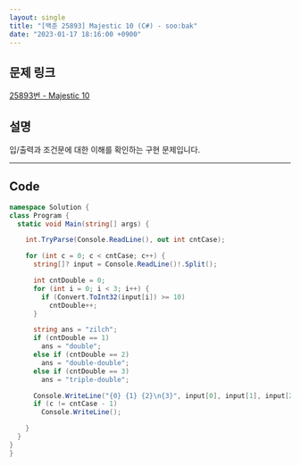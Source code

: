 ```yaml
---
layout: single
title: "[백준 25893] Majestic 10 (C#) - soo:bak"
date: "2023-01-17 18:16:00 +0900"
---
```


## 문제 링크
  [25893번 - Majestic 10](https://www.acmicpc.net/problem/25893)

## 설명
  입/출력과 조건문에 대한 이해를 확인하는 구현 문제입니다.


- - -

## Code
  ```c#
namespace Solution {
  class Program {
    static void Main(string[] args) {

      int.TryParse(Console.ReadLine(), out int cntCase);

      for (int c = 0; c < cntCase; c++) {
        string[]? input = Console.ReadLine()!.Split();

        int cntDouble = 0;
        for (int i = 0; i < 3; i++) {
          if (Convert.ToInt32(input[i]) >= 10)
            cntDouble++;
        }

        string ans = "zilch";
        if (cntDouble == 1)
          ans = "double";
        else if (cntDouble == 2)
          ans = "double-double";
        else if (cntDouble == 3)
          ans = "triple-double";

        Console.WriteLine("{0} {1} {2}\n{3}", input[0], input[1], input[2], ans);
        if (c != cntCase - 1)
          Console.WriteLine();

      }
    }
  }
}
  ```
